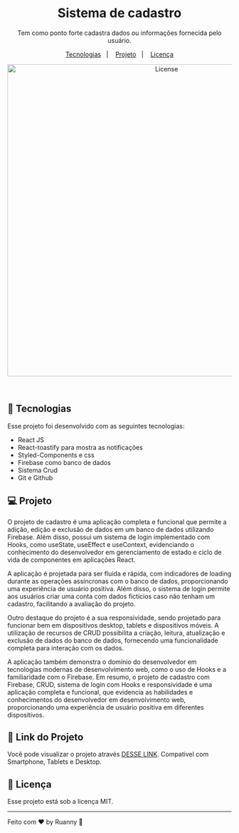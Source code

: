 <h1 align="center">Sistema de cadastro</h1>

<p align="center">
Tem como ponto forte cadastra dados ou informações fornecida pelo usuário.
</p>

<p align="center">
  <a href="#-tecnologias">Tecnologias</a>&nbsp;&nbsp;&nbsp;|&nbsp;&nbsp;&nbsp;
  <a href="#-projeto">Projeto</a>&nbsp;&nbsp;&nbsp;|&nbsp;&nbsp;&nbsp;
  <a href="#memo-licença">Licença</a>
</p>

<p align="center">
  <img alt="License" src="https://user-images.githubusercontent.com/84647446/234435445-101bc17e-501a-4007-abfc-089a20f22b0f.png" width="700px">
</p>

<br>

## 🚀 Tecnologias

Esse projeto foi desenvolvido com as seguintes tecnologias:

- React JS
- React-toastify para mostra as notificações
- Styled-Components  e css
- Firebase como banco de dados
- Sistema Crud
- Git e Github

## 💻 Projeto

O projeto de cadastro é uma aplicação completa e funcional que permite a adição, edição e exclusão de dados em um banco de dados utilizando Firebase. Além disso, possui um sistema de login implementado com Hooks, como useState, useEffect e useContext, evidenciando o conhecimento do desenvolvedor em gerenciamento de estado e ciclo de vida de componentes em aplicações React.

A aplicação é projetada para ser fluida e rápida, com indicadores de loading durante as operações assíncronas com o banco de dados, proporcionando uma experiência de usuário positiva. Além disso, o sistema de login permite aos usuários criar uma conta com dados fictícios caso não tenham um cadastro, facilitando a avaliação do projeto.

Outro destaque do projeto é a sua responsividade, sendo projetado para funcionar bem em dispositivos desktop, tablets e dispositivos móveis. A utilização de recursos de CRUD possibilita a criação, leitura, atualização e exclusão de dados do banco de dados, fornecendo uma funcionalidade completa para interação com os dados.

A aplicação também demonstra o domínio do desenvolvedor em tecnologias modernas de desenvolvimento web, como o uso de Hooks e a familiaridade com o Firebase. Em resumo, o projeto de cadastro com Firebase, CRUD, sistema de login com Hooks e responsividade é uma aplicação completa e funcional, que evidencia as habilidades e conhecimentos do desenvolvedor em desenvolvimento web, proporcionando uma experiência de usuário positiva em diferentes dispositivos.

## 🔖 Link do Projeto

Você pode visualizar o projeto através [DESSE LINK](https://sistemacadastro-omega.vercel.app/). Compativel com Smartphone, Tablets e Desktop.


## :memo: Licença

Esse projeto está sob a licença MIT.

---

Feito com ♥ by Ruanny :wave:
